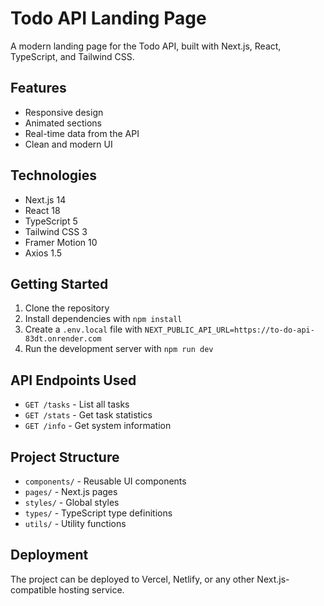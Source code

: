 # Todo API Landing Page

A modern landing page for the Todo API, built with Next.js, React, TypeScript, and Tailwind CSS.

## Features

- Responsive design
- Animated sections
- Real-time data from the API
- Clean and modern UI

## Technologies

- Next.js 14
- React 18
- TypeScript 5
- Tailwind CSS 3
- Framer Motion 10
- Axios 1.5

## Getting Started

1. Clone the repository
2. Install dependencies with `npm install`
3. Create a `.env.local` file with `NEXT_PUBLIC_API_URL=https://to-do-api-83dt.onrender.com`
4. Run the development server with `npm run dev`

## API Endpoints Used

- `GET /tasks` - List all tasks
- `GET /stats` - Get task statistics
- `GET /info` - Get system information

## Project Structure

- `components/` - Reusable UI components
- `pages/` - Next.js pages
- `styles/` - Global styles
- `types/` - TypeScript type definitions
- `utils/` - Utility functions

## Deployment

The project can be deployed to Vercel, Netlify, or any other Next.js-compatible hosting service.